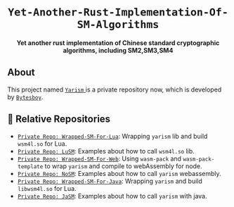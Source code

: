 <div align="center">
  <h1><code>Yet-Another-Rust-Implementation-Of-SM-Algorithms</code></h1>
  <strong>Yet another rust implementation of Chinese standard cryptographic algorithms, including SM2,SM3,SM4</strong>
</div>

## About

This project
named <a href="https://github.com/bytesboy/Yet-Another-Rust-Implementation-Of-SM-Algorithms.git"> `Yarism` </a>
is a private repository now, which is developed by [`Bytesboy`](https://github.com/bytesboy).

## 🔋 Relative Repositories

* [`Private Repo: Wrapped-SM-For-Lua`](https://github.com/bytesboy/wrapped-sm-for-lua.git): Wrapping `yarism` lib and
  build `wsm4l.so` for Lua.
* [`Private Repo: LuSM`](https://github.com/bytesboy/lusm): Examples about how to call `wsm4l.so` lib.
* [`Private Repo: Wrapped-SM-For-Web`](https://github.com/bytesboy/wrapped-sm-for-web.git): Using `wasm-pack` and
  `wasm-pack-template` to wrap `yarism` and compile to webAssembly for node. 
* [`Private Repo: NoSM`](https://github.com/bytesboy/nosm.git): Examples about how to call `yarism` webassembly.
* [`Private Repo: Wrapped-SM-For-Java`](https://github.com/bytesboy/wrapped-sm-for-java.git): Wrapping `yarism`  and
  build `libwsm4l.so` for Lua.
* [`Private Repo: JaSM`](https://github.com/bytesboy/jasm.git): Examples about how to call `yarism` with java.